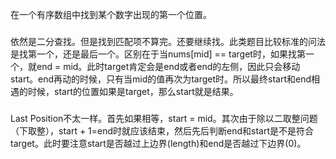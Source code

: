 在一个有序数组中找到某个数字出现的第一个位置。
###
依然是二分查找。但是找到匹配项不算完。还要继续找。此类题目比较标准的问法是找第一个，还是最后一个。区别在于当nums[mid] == target时，如果找第一个，就end = mid。此时target肯定会是end或者end的左侧，因此只会移动start。end再动的时候，只有当mid的值再次为target时。所以最终start和end相遇的时候，start的位置如果是target，那么start就是结果。
###
Last Position不太一样。首先如果相等，start = mid。其次由于除以二取整问题（下取整），start + 1=end时就应该结束，然后先后判断end和start是不是符合target。此时要注意start是否越过上边界(length)和end是否越过下边界(0)。
